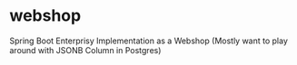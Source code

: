 # webshop

Spring Boot Enterprisy Implementation as a Webshop
(Mostly want to play around with JSONB Column in Postgres)